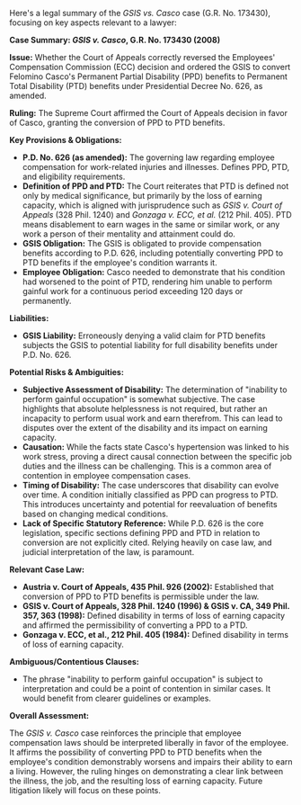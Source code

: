 Here's a legal summary of the *GSIS vs. Casco* case (G.R. No. 173430), focusing on key aspects relevant to a lawyer:

**Case Summary: *GSIS v. Casco*, G.R. No. 173430 (2008)**

**Issue:** Whether the Court of Appeals correctly reversed the Employees' Compensation Commission (ECC) decision and ordered the GSIS to convert Felomino Casco's Permanent Partial Disability (PPD) benefits to Permanent Total Disability (PTD) benefits under Presidential Decree No. 626, as amended.

**Ruling:** The Supreme Court affirmed the Court of Appeals decision in favor of Casco, granting the conversion of PPD to PTD benefits.

**Key Provisions & Obligations:**

*   **P.D. No. 626 (as amended):** The governing law regarding employee compensation for work-related injuries and illnesses.  Defines PPD, PTD, and eligibility requirements.
*   **Definition of PPD and PTD:** The Court reiterates that PTD is defined not only by medical significance, but primarily by the loss of earning capacity, which is aligned with jurisprudence such as *GSIS v. Court of Appeals* (328 Phil. 1240) and *Gonzaga v. ECC, et al.* (212 Phil. 405). PTD means disablement to earn wages in the same or similar work, or any work a person of their mentality and attainment could do.
*   **GSIS Obligation:** The GSIS is obligated to provide compensation benefits according to P.D. 626, including potentially converting PPD to PTD benefits if the employee's condition warrants it.
*   **Employee Obligation:** Casco needed to demonstrate that his condition had worsened to the point of PTD, rendering him unable to perform gainful work for a continuous period exceeding 120 days or permanently.

**Liabilities:**

*   **GSIS Liability:** Erroneously denying a valid claim for PTD benefits subjects the GSIS to potential liability for full disability benefits under P.D. No. 626.

**Potential Risks & Ambiguities:**

*   **Subjective Assessment of Disability:** The determination of "inability to perform gainful occupation" is somewhat subjective. The case highlights that absolute helplessness is not required, but rather an incapacity to perform usual work and earn therefrom. This can lead to disputes over the extent of the disability and its impact on earning capacity.
*   **Causation:**  While the facts state Casco's hypertension was linked to his work stress, proving a direct causal connection between the specific job duties and the illness can be challenging. This is a common area of contention in employee compensation cases.
*   **Timing of Disability:** The case underscores that disability can evolve over time. A condition initially classified as PPD can progress to PTD. This introduces uncertainty and potential for reevaluation of benefits based on changing medical conditions.
*   **Lack of Specific Statutory Reference:** While P.D. 626 is the core legislation, specific sections defining PPD and PTD in relation to conversion are not explicitly cited. Relying heavily on case law, and judicial interpretation of the law, is paramount.

**Relevant Case Law:**

*   **Austria v. Court of Appeals, 435 Phil. 926 (2002):** Established that conversion of PPD to PTD benefits is permissible under the law.
*   **GSIS v. Court of Appeals, 328 Phil. 1240 (1996) & GSIS v. CA, 349 Phil. 357, 363 (1998):** Defined disability in terms of loss of earning capacity and affirmed the permissibility of converting a PPD to a PTD.
*   **Gonzaga v. ECC, et al., 212 Phil. 405 (1984):** Defined disability in terms of loss of earning capacity.

**Ambiguous/Contentious Clauses:**

*   The phrase "inability to perform gainful occupation" is subject to interpretation and could be a point of contention in similar cases. It would benefit from clearer guidelines or examples.

**Overall Assessment:**

The *GSIS v. Casco* case reinforces the principle that employee compensation laws should be interpreted liberally in favor of the employee. It affirms the possibility of converting PPD to PTD benefits when the employee's condition demonstrably worsens and impairs their ability to earn a living. However, the ruling hinges on demonstrating a clear link between the illness, the job, and the resulting loss of earning capacity. Future litigation likely will focus on these points.
